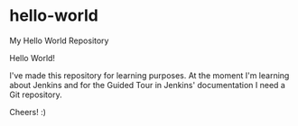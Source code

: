# hello-world
My Hello World Repository

Hello World!

I've made this repository for learning purposes. At the moment I'm learning about Jenkins and for the Guided Tour in Jenkins' documentation I need a Git repository.

Cheers! :)
